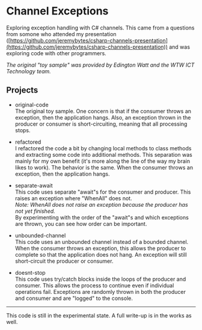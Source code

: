 # Channel Exceptions  

Exploring exception handling with C# channels. This came from a questions from somone who attended my presentation ([https://github.com/jeremybytes/csharp-channels-presentation](https://github.com/jeremybytes/csharp-channels-presentation)) and was exploring code with other programmers.  

*The original "toy sample" was provided by Edington Watt and the WTW ICT Technology team.*  

## Projects

* original-code  
The original toy sample. One concern is that if the consumer throws an exception, then the application hangs. Also, an exception thrown in the producer or consumer is short-circuiting, meaning that all processing stops.  

* refactored  
I refactored the code a bit by changing local methods to class methods and extracting some code into additional methods. This separation was mainly for my own benefit (it's more along the line of the way my brain likes to work). The behavior is the same. When the consumer throws an exception, then the application hangs.  

* separate-await  
This code uses separate "await"s for the consumer and producer. This raises an exception where "WhenAll" does not.  
*Note: WhenAll does not raise an exception because the producer has not yet finished.*  
By experimenting with the order of the "await"s and which exceptions are thrown, you can see how order can be important.

* unbounded-channel  
This code uses an unbounded channel instead of a bounded channel. When the consumer throws an exception, this allows the producer to complete so that the application does not hang. An exception will still short-circuit the producer or consumer.  

* doesnt-stop  
This code uses try/catch blocks inside the loops of the producer and consumer. This allows the process to continue even if individual operations fail. Exceptions are randomly thrown in both the producer and consumer and are "logged" to the console.  

---

This code is still in the experimental state. A full write-up is in the works as well.